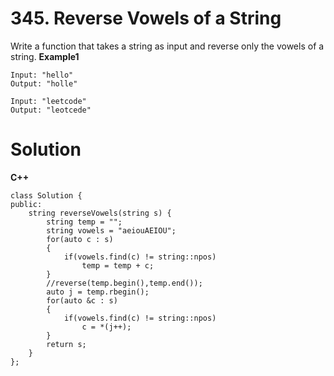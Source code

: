 # 345. Reverse Vowels of a String
Write a function that takes a string as input and reverse only the vowels of a string.
**Example1**
```
Input: "hello"
Output: "holle"

Input: "leetcode"
Output: "leotcede"
```

# Solution
**C++**
```
class Solution {
public:
    string reverseVowels(string s) {
        string temp = "";
        string vowels = "aeiouAEIOU";
        for(auto c : s)
        {
            if(vowels.find(c) != string::npos)
                temp = temp + c;
        }
        //reverse(temp.begin(),temp.end());
        auto j = temp.rbegin();
        for(auto &c : s)
        {
            if(vowels.find(c) != string::npos)
                c = *(j++);
        }
        return s;
    }
};
```
